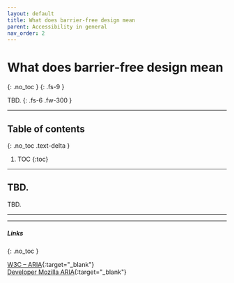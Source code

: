 ```yaml
---
layout: default
title: What does barrier-free design mean
parent: Accessibility in general
nav_order: 2
---
```


# What does barrier-free design mean
{: .no_toc }
{: .fs-9 }

TBD.
{: .fs-6 .fw-300 }

---


## Table of contents
{: .no_toc .text-delta }

1. TOC
{:toc}

---

## TBD.
TBD.

---


---

##### Links
{: .no_toc }

[W3C – ARIA](https://www.w3.org/WAI/standards-guidelines/aria/ "W3C: WAI-ARIA Overview"){:target="_blank"} <br>
[Developer Mozilla ARIA](https://developer.mozilla.org/en-US/docs/Web/Accessibility/ARIA "Developer Mozilla ARIA"){:target="_blank"}
